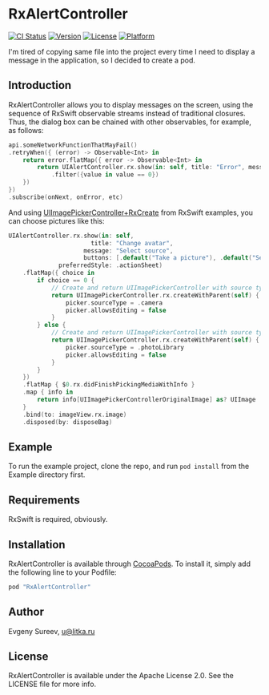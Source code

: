 # RxAlertController

[![CI Status](http://img.shields.io/travis/evgeny-sureev/RxAlertController.svg?style=flat)](https://travis-ci.org/evgeny-sureev/RxAlertController)
[![Version](https://img.shields.io/cocoapods/v/RxAlertController.svg?style=flat)](http://cocoapods.org/pods/RxAlertController)
[![License](https://img.shields.io/cocoapods/l/RxAlertController.svg?style=flat)](http://cocoapods.org/pods/RxAlertController)
[![Platform](https://img.shields.io/cocoapods/p/RxAlertController.svg?style=flat)](http://cocoapods.org/pods/RxAlertController)

I'm tired of copying same file into the project every time I need to display a message in the application, so I decided to create a pod.

## Introduction

RxAlertController allows you to display messages on the screen, using the sequence of RxSwift observable streams instead of traditional closures.
Thus, the dialog box can be chained with other observables, for example, as follows:


```swift
api.someNetworkFunctionThatMayFail()
.retryWhen({ (error) -> Observable<Int> in
    return error.flatMap({ error -> Observable<Int> in
        return UIAlertController.rx.show(in: self, title: "Error", message: error.localizedDescription, buttonTitles: ["Retry", "Abort"])
            .filter({value in value == 0})
    })
})
.subscribe(onNext, onError, etc)
```

And using [UIImagePickerController+RxCreate](https://github.com/ReactiveX/RxSwift/blob/master/RxExample/RxExample/Examples/ImagePicker) from RxSwift examples, you can choose pictures like this:


```swift
UIAlertController.rx.show(in: self,
                       title: "Change avatar", 
                     message: "Select source", 
                     buttons: [.default("Take a picture"), .default("Select from gallery"), .cancel("Cancel")],
              preferredStyle: .actionSheet)
    .flatMap({ choice in
        if choice == 0 {
            // Create and return UIImagePickerController with source type camera
            return UIImagePickerController.rx.createWithParent(self) { picker in
                picker.sourceType = .camera
                picker.allowsEditing = false
            }
        } else {
            // Create and return UIImagePickerController with source type photo library
            return UIImagePickerController.rx.createWithParent(self) { picker in
                picker.sourceType = .photoLibrary
                picker.allowsEditing = false
            }
        }
    })
    .flatMap { $0.rx.didFinishPickingMediaWithInfo }
    .map { info in
        return info[UIImagePickerControllerOriginalImage] as? UIImage
    }
    .bind(to: imageView.rx.image)
    .disposed(by: disposeBag)
```

## Example

To run the example project, clone the repo, and run `pod install` from the Example directory first.

## Requirements

RxSwift is required, obviously.

## Installation

RxAlertController is available through [CocoaPods](http://cocoapods.org). To install
it, simply add the following line to your Podfile:

```ruby
pod "RxAlertController"
```

## Author

Evgeny Sureev, u@litka.ru

## License

RxAlertController is available under the Apache License 2.0. See the LICENSE file for more info.
